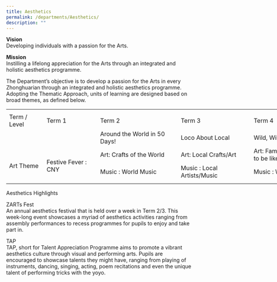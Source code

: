 ```yaml
---
title: Aesthetics
permalink: /departments/Aesthetics/
description: ""
---
```

**Vision**
<br>Developing individuals with a passion for the Arts.

**Mission**
<br>Instilling a lifelong appreciation for the Arts through an integrated and holistic aesthetics programme.

The Department’s objective is to develop a passion for the Arts in every Zhonghuarian through an integrated and holistic aesthetics programme. Adopting the Thematic Approach, units of learning are designed based on broad themes, as defined below.

<table border="0" cellpadding="0" cellspacing="0" width="1022" style="border-collapse:
 collapse;width:768pt"><colgroup><col width="90" style="mso-width-source:userset;mso-width-alt:3291;width:68pt"> <col width="141" style="mso-width-source:userset;mso-width-alt:5156;width:106pt"> <col width="226" style="mso-width-source:userset;mso-width-alt:8265;width:170pt"> <col width="195" style="mso-width-source:userset;mso-width-alt:7131;width:146pt"> <col width="361" style="mso-width-source:userset;mso-width-alt:13202;width:271pt"> <col width="9" style="mso-width-source:userset;mso-width-alt:329;width:7pt"></colgroup><tbody><tr height="8" style="mso-height-source:userset;height:6.0pt"><td height="8" class="xl66" width="90" style="height:6.0pt;width:68pt"><a name="RANGE!C4:H9"></a></td><td class="xl66" width="141" style="width:106pt"></td><td class="xl66" width="226" style="width:170pt"></td><td class="xl66" width="195" style="width:146pt"></td><td class="xl66" width="361" style="width:271pt"></td><td class="xl66" width="9" style="width:7pt"></td></tr><tr height="21" style="height:15.75pt"><td height="21" class="xl69" style="height:15.75pt">Term / Level</td><td class="xl67" style="border-left:none">Term 1</td><td class="xl67" style="border-left:none">Term 2</td><td class="xl67" style="border-left:none">Term 3</td><td class="xl70" style="border-left:none">Term 4</td><td class="xl65"></td></tr><tr height="21" style="height:15.75pt;box-sizing: border-box;border-color:var(--chakra-colors-gray-200);
  overflow-wrap: break-word"><td rowspan="3" height="63" class="xl65" style="height:47.25pt;box-sizing: border-box;
  overflow-wrap: break-word">
<br><br><br>Art Theme</td><td rowspan="3" class="xl65" style="box-sizing: border-box;overflow-wrap: break-word">
<br><br><br>Festive Fever : CNY</td><td class="xl68" style="border-top:none">Around the World in 50 Days!</td><td class="xl68" style="border-top:none;border-left:none;box-sizing: border-box;
  overflow-wrap: break-word">Loco About Local</td><td class="xl71" style="border-top:none;border-left:none;box-sizing: border-box;
  overflow-wrap: break-word">Wild, Wild West</td><td class="xl66"></td></tr><tr height="21" style="height:15.75pt"><td height="21" class="xl68" style="height:15.75pt;border-top:none">
Art: Crafts of the World</td><td class="xl68" style="border-top:none;border-left:none">Art: Local Crafts/Art</td><td class="xl71" style="border-top:none;border-left:none">Art: Famous International Artists – “I want to be like . . . “</td><td class="xl66"></td></tr><tr height="21" style="height:15.75pt"><td height="21" class="xl68" style="height:15.75pt;border-top:none">Music : World Music</td><td class="xl68" style="border-top:none;border-left:none">Music : Local Artists/Music</td><td class="xl71" style="border-top:none;border-left:none">Music : Western Music</td><td class="xl66"></td></tr><tr height="9" style="mso-height-source:userset;height:6.75pt"><td height="9" class="xl66" style="height:6.75pt"></td><td class="xl66"></td><td class="xl66"></td><td class="xl66"></td><td class="xl66"></td><td class="xl66"></td></tr></tbody></table>

Aesthetics Highlights

ZARTs Fest
<br>An annual aesthetics festival that is held over a week in Term 2/3. This week-long event showcases a myriad of aesthetics activities ranging from assembly performances to recess programmes for pupils to enjoy and take part in.

TAP       
<br>TAP, short for Talent Appreciation Programme aims to promote a vibrant aesthetics culture through visual and performing arts. Pupils are encouraged to showcase talents they might have, ranging from playing of instruments, dancing, singing, acting, poem recitations and even the unique talent of performing tricks with the yoyo.